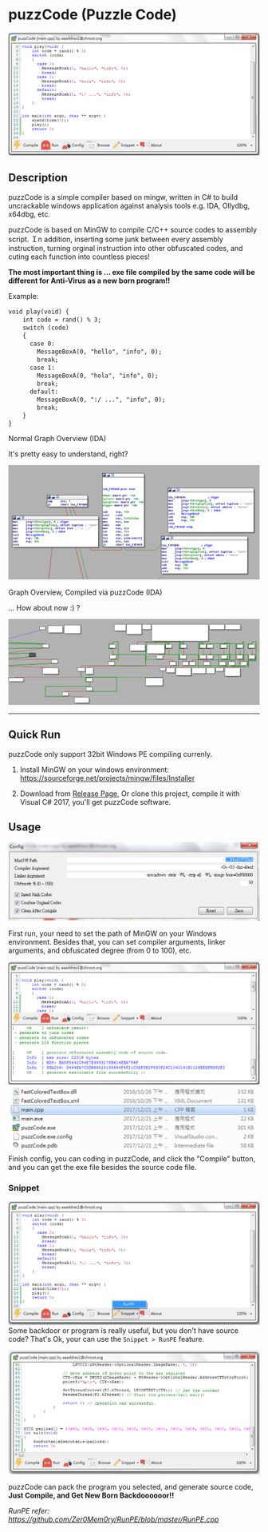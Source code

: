 # puzzCode (Puzzle Code)

![螢幕快照 2017-12-21 上午6.21.38.png](resources/02666CA47DBF6E48FF90A7D53556B865.png)

## Description

puzzCode is a simple compiler based on mingw, written in C# to build uncrackable windows application against analysis tools e.g. IDA, Ollydbg, x64dbg, etc.

puzzCode is based on MinGW to compile C/C++ source codes to assembly script. Ｉn addition, inserting some junk between every assembly instruction, turning orginal instruction into other obfuscated codes, and cuting each function into countless pieces! 

**The most important thing is ... exe file compiled by the same code will be different for Anti-Virus as a new born program!!**

Example: 
```
void play(void) {
    int code = rand() % 3;
    switch (code)
    {
      case 0:
        MessageBoxA(0, "hello", "info", 0);
        break;
      case 1:
        MessageBoxA(0, "hola", "info", 0);
        break;
      default:
        MessageBoxA(0, ":/ ...", "info", 0);
        break;
    }
}   
```

Normal Graph Overview (IDA)

It's pretty easy to understand, right?

![螢幕快照 2017-12-21 上午5.44.18.png](resources/F3D0B8CD285ECAD326C72873AA2D0146.png)

Graph Overview, Compiled via puzzCode (IDA)

... How about now :) ?

![螢幕快照 2017-12-21 上午6.16.17.png](resources/94BA0F1EF7491E9BE5F71BBE80881634.png)

---

## Quick Run

puzzCode only support 32bit Windows PE compiling currenly.

1. Install MinGW on your windows environment:
  https://sourceforge.net/projects/mingw/files/Installer

2. Download from [Release Page](https://github.com/aaaddress1/puzzCode/releases), Or clone this project, compile it with Visual C# 2017, you'll get puzzCode software.

## Usage

![螢幕快照 2017-12-21 上午5.36.29.png](resources/454D56B8EF05426D6AE99B82B2F8A166.png)

First run, your need to set the path of MinGW on your Windows environment. Besides that, you can set compiler arguments, linker arguments, and obfuscated degree (from 0 to 100), etc.

![螢幕快照 2017-12-21 上午6.17.08.png](resources/89EFD46DE61B09F2793982E124C535B4.png)
![螢幕快照 2017-12-21 上午6.26.18.png](resources/D6DD734B6E8B5323148B0F707C5053B8.png)
Finish config, you can coding in puzzCode, and click the "Compile" button, and you can get the exe file besides the source code file.

### Snippet
![螢幕快照 2017-12-21 上午6.27.23.png](resources/7468CD0110210F9087DEB8A3FE84F929.png)
Some backdoor or program is really useful, but you don't have source code? That's Ok, your can use the `Snippet > RunPE` feature. 

![螢幕快照 2017-12-21 上午6.29.06.png](resources/B123B443F08DF005A368FA6FD60B8EC9.png)

puzzCode can pack the program you selected, and generate source code, **Just Compile, and Get New Born Backdoooooor!!**

*RunPE refer: https://github.com/Zer0Mem0ry/RunPE/blob/master/RunPE.cpp*

